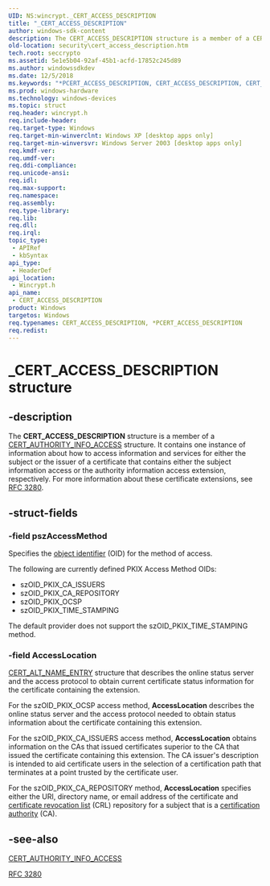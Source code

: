```yaml
---
UID: NS:wincrypt._CERT_ACCESS_DESCRIPTION
title: "_CERT_ACCESS_DESCRIPTION"
author: windows-sdk-content
description: The CERT_ACCESS_DESCRIPTION structure is a member of a CERT_AUTHORITY_INFO_ACCESS structure.
old-location: security\cert_access_description.htm
tech.root: seccrypto
ms.assetid: 5e1e5b04-92af-45b1-acfd-17852c245d89
ms.author: windowssdkdev
ms.date: 12/5/2018
ms.keywords: "*PCERT_ACCESS_DESCRIPTION, CERT_ACCESS_DESCRIPTION, CERT_ACCESS_DESCRIPTION structure [Security], PCERT_ACCESS_DESCRIPTION, PCERT_ACCESS_DESCRIPTION structure pointer [Security], _CERT_ACCESS_DESCRIPTION, _crypto2_cert_access_description, security.cert_access_description, wincrypt/CERT_ACCESS_DESCRIPTION, wincrypt/PCERT_ACCESS_DESCRIPTION"
ms.prod: windows-hardware
ms.technology: windows-devices
ms.topic: struct
req.header: wincrypt.h
req.include-header: 
req.target-type: Windows
req.target-min-winverclnt: Windows XP [desktop apps only]
req.target-min-winversvr: Windows Server 2003 [desktop apps only]
req.kmdf-ver: 
req.umdf-ver: 
req.ddi-compliance: 
req.unicode-ansi: 
req.idl: 
req.max-support: 
req.namespace: 
req.assembly: 
req.type-library: 
req.lib: 
req.dll: 
req.irql: 
topic_type:
 - APIRef
 - kbSyntax
api_type:
 - HeaderDef
api_location:
 - Wincrypt.h
api_name:
 - CERT_ACCESS_DESCRIPTION
product: Windows
targetos: Windows
req.typenames: CERT_ACCESS_DESCRIPTION, *PCERT_ACCESS_DESCRIPTION
req.redist: 
---
```


# _CERT_ACCESS_DESCRIPTION structure


## -description


The <b>CERT_ACCESS_DESCRIPTION</b> structure is a member of a 
<a href="https://msdn.microsoft.com/5f4abb15-3057-4d20-a319-550cec45d1f1">CERT_AUTHORITY_INFO_ACCESS</a> structure. It contains one instance of information about how to access information and services for either the subject or the issuer of a certificate that contains either the subject information access or the authority information access extension, respectively. For more information about these certificate extensions, see <a href="http://go.microsoft.com/fwlink/p/?linkid=104367">RFC 3280</a>.


## -struct-fields




### -field pszAccessMethod

Specifies the <a href="https://msdn.microsoft.com/e6be8932-015e-4058-b249-1671b3fea521">object identifier</a> (OID) for the method of access.

The following are currently defined PKIX Access Method OIDs:

<ul>
<li>szOID_PKIX_CA_ISSUERS</li>
<li>szOID_PKIX_CA_REPOSITORY</li>
<li>szOID_PKIX_OCSP</li>
<li>szOID_PKIX_TIME_STAMPING</li>
</ul>
The default provider does not support the szOID_PKIX_TIME_STAMPING method.


### -field AccessLocation


<a href="https://msdn.microsoft.com/1353ef56-cae7-43f2-a31f-2bb3b502450e">CERT_ALT_NAME_ENTRY</a> structure that describes the online status server and the access protocol to obtain current certificate status information for the certificate containing the extension. 




For the szOID_PKIX_OCSP access method, <b>AccessLocation</b> describes the online status server and the access protocol needed to obtain status information about the certificate containing this extension.

For the szOID_PKIX_CA_ISSUERS access method, <b>AccessLocation</b> obtains information on the CAs that issued certificates superior to the CA that issued the certificate containing this extension. The CA issuer's description is intended to aid certificate users in the selection of a certification path that terminates at a point trusted by the certificate user.

For the szOID_PKIX_CA_REPOSITORY method, <b>AccessLocation</b> specifies either the URI, directory name, or email address of the certificate and <a href="https://msdn.microsoft.com/db46def4-bfdc-4801-a57d-d568e94a2dbb">certificate revocation list</a> (CRL) repository for a  subject that is a <a href="https://msdn.microsoft.com/db46def4-bfdc-4801-a57d-d568e94a2dbb">certification authority</a> (CA).


## -see-also




<a href="https://msdn.microsoft.com/5f4abb15-3057-4d20-a319-550cec45d1f1">CERT_AUTHORITY_INFO_ACCESS</a>



<a href="http://go.microsoft.com/fwlink/p/?linkid=104367">RFC 3280</a>
 

 


